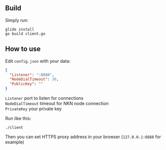 ## Build
Simply run:
```shell
glide install
go build client.go
```

## How to use
Edit `config.json` with your data:
```json
{
  "Listener": ":8888",
  "NodeDialTimeout": 30,
  "PublicKey": ""
}
```
`Listener` port to listen for connections  
`NodeDialTimeout` timeout for NKN node connection  
`PrivateKey` your private key  

Run like this:
```shell
./client
```

Then you can set HTTPS proxy address in your browser (`127.0.0.1:8888` for example)
